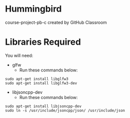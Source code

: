 # Hummingbird
course-project-pb-c created by GitHub Classroom

# Libraries Required
You will need:
- glfw
  - Run these commands below: 

```
sudo apt-get install libglfw3
sudo apt-get install libglfw3-dev
```

- libjsoncpp-dev
  - Run these commands below:

```
sudo apt-get install libjsoncpp-dev
sudo ln -s /usr/include/jsoncpp/json/ /usr/include/json
```
